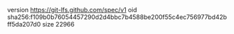 version https://git-lfs.github.com/spec/v1
oid sha256:f109b0b76054457290d2d4bbc7b4588be200f55c4ec756977bd42bff5da207d0
size 22966

